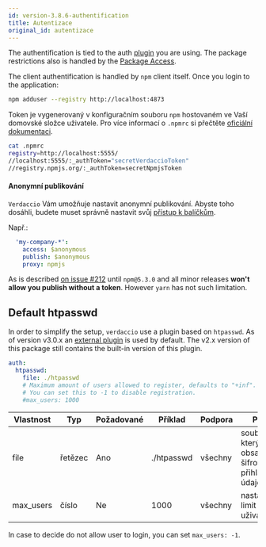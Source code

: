 ```yaml
---
id: version-3.8.6-authentification
title: Autentizace
original_id: autentizace
---
```

The authentification is tied to the auth [plugin](plugins.md) you are using. The package restrictions also is handled by the [Package Access](packages.md).

The client authentification is handled by `npm` client itself. Once you login to the application:

```bash
npm adduser --registry http://localhost:4873
```

Token je vygenerovaný v konfiguračním souboru `npm` hostovaném ve Vaší domovské složce uživatele. Pro více informací o `.npmrc` si přečtěte [oficiální dokumentaci](https://docs.npmjs.com/files/npmrc).

```bash
cat .npmrc
registry=http://localhost:5555/
//localhost:5555/:_authToken="secretVerdaccioToken"
//registry.npmjs.org/:_authToken=secretNpmjsToken
```

#### Anonymní publikování

`Verdaccio` Vám umožňuje nastavit anonymní publikování. Abyste toho dosáhli, budete muset správně nastavit svůj [přístup k balíčkům](packages.md).

Např.:

```yaml
  'my-company-*':
    access: $anonymous
    publish: $anonymous
    proxy: npmjs
```

As is described [on issue #212](https://github.com/verdaccio/verdaccio/issues/212#issuecomment-308578500) until `npm@5.3.0` and all minor releases **won't allow you publish without a token**. However `yarn` has not such limitation.

## Default htpasswd

In order to simplify the setup, `verdaccio` use a plugin based on `htpasswd`. As of version v3.0.x an [external plugin](https://github.com/verdaccio/verdaccio-htpasswd) is used by default. The v2.x version of this package still contains the built-in version of this plugin.

```yaml
auth:
  htpasswd:
    file: ./htpasswd
    # Maximum amount of users allowed to register, defaults to "+inf".
    # You can set this to -1 to disable registration.
    #max_users: 1000
```

| Vlastnost | Typ     | Požadované | Příklad    | Podpora | Popis                                               |
| --------- | ------- | ---------- | ---------- | ------- | --------------------------------------------------- |
| file      | řetězec | Ano        | ./htpasswd | všechny | soubor, který obsahuje šifrované přihlašovací údaje |
| max_users | číslo   | Ne         | 1000       | všechny | nastavit limit uživatelů                            |

In case to decide do not allow user to login, you can set `max_users: -1`.